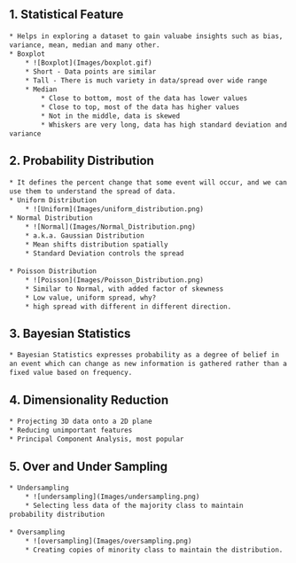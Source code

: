 ## 1. Statistical Feature
	* Helps in exploring a dataset to gain valuabe insights such as bias, variance, mean, median and many other.
	* Boxplot
		* ![Boxplot](Images/boxplot.gif)
		* Short - Data points are similar
		* Tall - There is much variety in data/spread over wide range
		* Median
			* Close to bottom, most of the data has lower values
			* Close to top, most of the data has higher values
			* Not in the middle, data is skewed
			* Whiskers are very long, data has high standard deviation and variance



## 2. Probability Distribution
	* It defines the percent change that some event will occur, and we can use them to understand the spread of data.
	* Uniform Distribution
		* ![Uniform](Images/uniform_distribution.png)
	* Normal Distribution
		* ![Normal](Images/Normal_Distribution.png)
		* a.k.a. Gaussian Distribution
		* Mean shifts distribution spatially
		* Standard Deviation controls the spread

	* Poisson Distribution
		* ![Poisson](Images/Poisson_Distribution.png)
		* Similar to Normal, with added factor of skewness
		* Low value, uniform spread, why?
		* high spread with different in different direction.

## 3. Bayesian Statistics
	* Bayesian Statistics expresses probability as a degree of belief in an event which can change as new information is gathered rather than a fixed value based on frequency.

## 4. Dimensionality Reduction
	* Projecting 3D data onto a 2D plane
	* Reducing unimportant features
	* Principal Component Analysis, most popular


## 5. Over and Under Sampling
	* Undersampling
		* ![undersampling](Images/undersampling.png)
		* Selecting less data of the majority class to maintain probability distribution

	* Oversampling
		* ![oversampling](Images/oversampling.png)
		* Creating copies of minority class to maintain the distribution.